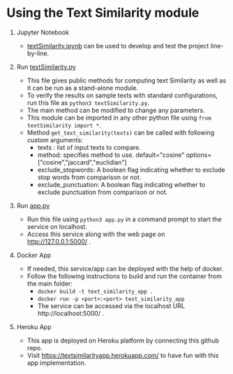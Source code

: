# Using the Text Similarity module

1. Jupyter Notebook

	- [textSimilarity.ipynb](https://github.com/shriadke/Text-Similarity/blob/main/textSimilarity.ipynb) can be used to develop and test the project line-by-line.
	
2. Run [textSimilarity.py](https://github.com/shriadke/Text-Similarity/blob/main/textSimilarity.py)

	- This file gives public methods for computing text Similarity as well as it can be run as a stand-alone module.
	- To verify the results on sample texts with standard configurations, run this file as `python3 textSimilarity.py`.
	- The main method can be modified to change any parameters.
	- This module can be imported in any other python file using `from textSimilarity import *`.
	- Method `get_text_similarity(texts)` can be called with following custom arguments:
		* texts : list of input texts to compare.
		* method: specifies method to use. default="cosine"
				  options=["cosine","jaccard","euclidian"]
		* exclude_stopwords: A boolean flag indicating whether to exclude stop words from comparison or not.
		* exclude_punctuation: A boolean flag indicating whether to exclude punctuation from comparison or not.
		
3. Run [app.py](https://github.com/shriadke/Text-Similarity/blob/main/app.py)

	- Run this file using `python3 app.py` in a command prompt to start the service on localhost.
	- Access this service along with the web page on http://127.0.0.1:5000/ .
	
4. Docker App
	
	- If needed, this service/app can be deployed with the help of docker.
	- Follow the following instructions to build and run the container from the main folder:
		* `docker build -t text_similarity_app .`
		* `docker run -p <port>:<port> text_similarity_app`
		* The service can be accessed via the localhost URL http://localhost:5000/ .
		
5. Heroku App

	- This app is deployed on Heroku platform by connecting this github repo.
	- Visit https://textsimilarityapp.herokuapp.com/ to have fun with this app implementation.
